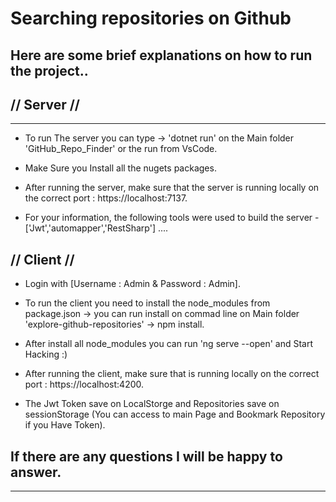 # Searching repositories on Github

## Here are some brief explanations on how to run the project..

## // Server //
-------------
* To run The server you can type -> 'dotnet run' on the Main folder 'GitHub_Repo_Finder' or the run from VsCode.

* Make Sure you Install all the nugets packages. 

* After running the server, make sure that the server is running locally on the correct port :  https://localhost:7137.

* For your information, the following tools were used to build the server - ['Jwt','automapper','RestSharp'] ....

## // Client //

* Login with [Username : Admin & Password : Admin].


* To run the client you need to install the node_modules from package.json -> you can run install on commad line on Main folder 'explore-github-repositories' -> npm install.

* After install all  node_modules you can run  'ng serve --open' and Start Hacking :)

* After running the client, make sure that is running locally on the correct port :  https://localhost:4200.

* The Jwt Token save on LocalStorge and Repositories save on sessionStorage  (You can access to main Page and Bookmark Repository if you Have Token).


## If there are any questions I will be happy to answer.
______________________________________________________________
